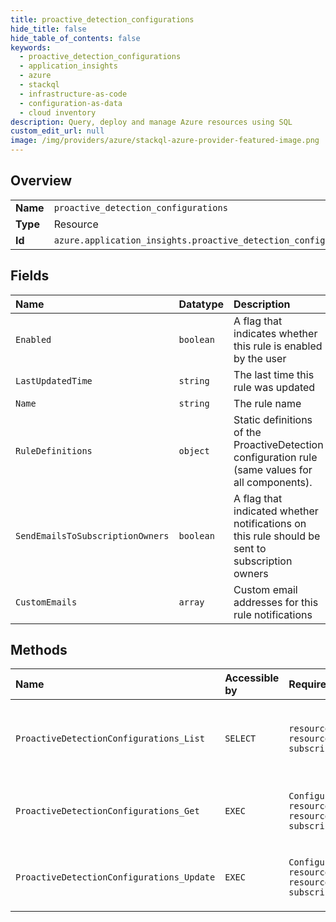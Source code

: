 ```yaml
---
title: proactive_detection_configurations
hide_title: false
hide_table_of_contents: false
keywords:
  - proactive_detection_configurations
  - application_insights
  - azure    
  - stackql
  - infrastructure-as-code
  - configuration-as-data
  - cloud inventory
description: Query, deploy and manage Azure resources using SQL
custom_edit_url: null
image: /img/providers/azure/stackql-azure-provider-featured-image.png
---
```

  
    

## Overview
<table><tbody>
<tr><td><b>Name</b></td><td><code>proactive_detection_configurations</code></td></tr>
<tr><td><b>Type</b></td><td>Resource</td></tr>
<tr><td><b>Id</b></td><td><code>azure.application_insights.proactive_detection_configurations</code></td></tr>
</tbody></table>

## Fields
| Name | Datatype | Description |
|:-----|:---------|:------------|
| `Enabled` | `boolean` | A flag that indicates whether this rule is enabled by the user |
| `LastUpdatedTime` | `string` | The last time this rule was updated |
| `Name` | `string` | The rule name |
| `RuleDefinitions` | `object` | Static definitions of the ProactiveDetection configuration rule (same values for all components). |
| `SendEmailsToSubscriptionOwners` | `boolean` | A flag that indicated whether notifications on this rule should be sent to subscription owners |
| `CustomEmails` | `array` | Custom email addresses for this rule notifications |
## Methods
| Name | Accessible by | Required Params | Description |
|:-----|:--------------|:----------------|:------------|
| `ProactiveDetectionConfigurations_List` | `SELECT` | `resourceGroupName, resourceName, subscriptionId` | Gets a list of ProactiveDetection configurations of an Application Insights component. |
| `ProactiveDetectionConfigurations_Get` | `EXEC` | `ConfigurationId, resourceGroupName, resourceName, subscriptionId` | Get the ProactiveDetection configuration for this configuration id. |
| `ProactiveDetectionConfigurations_Update` | `EXEC` | `ConfigurationId, resourceGroupName, resourceName, subscriptionId` | Update the ProactiveDetection configuration for this configuration id. |
